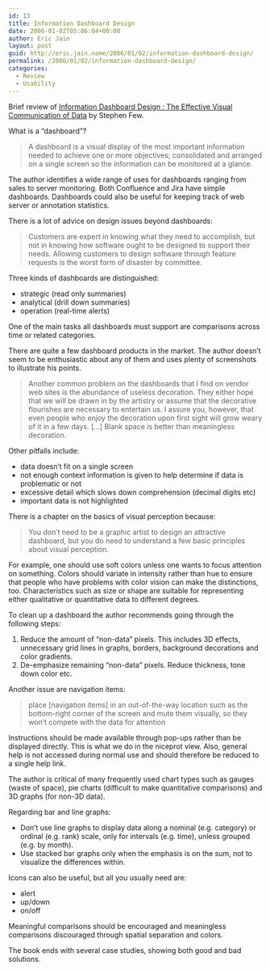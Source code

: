 ```yaml
---
id: 13
title: Information Dashboard Design
date: 2006-01-02T05:06:04+00:00
author: Eric Jain
layout: post
guid: http://eric.jain.name/2006/01/02/information-dashboard-design/
permalink: /2006/01/02/information-dashboard-design/
categories:
  - Review
  - Usability
---
```

Brief review of [Information Dashboard Design : The Effective Visual Communication of Data](http://www.amazon.com/gp/product/0596100167/) by Stephen Few.

<!--more-->

What is a &#8220;dashboard&#8221;?

> A dashboard is a visual display of the most important information needed to achieve one or more objectives; consolidated and arranged on a single screen so the information can be monitored at a glance.

The author identifies a wide range of uses for dashboards ranging from sales to server monitoring. Both Confluence and Jira have simple dashboards. Dashboards could also be useful for keeping track of web server or annotation statistics.

There is a lot of advice on design issues beyond dashboards:

> Customers are expert in knowing what they need to accomplish, but not in knowing how software ought to be designed to support their needs. Allowing customers to design software through feature requests is the worst form of disaster by committee.

Three kinds of dashboards are distinguished:

  * strategic (read only summaries)
  * analytical (drill down summaries) 
  * operation (real-time alerts)

One of the main tasks all dashboards must support are comparisons across time or related categories.

There are quite a few dashboard products in the market. The author doesn&#8217;t seem to be enthusiastic about any of them and uses plenty of screenshots to illustrate his points.

> Another common problem on the dashboards that I find on vendor web sites is the abundance of useless decoration. They either hope that we will be drawn in by the artistry or assume that the decorative flourishes are necessary to entertain us. I assure you, however, that even people who enjoy the decoration upon first sight will grow weary of it in a few days. [&#8230;] Blank space is better than meaningless decoration.

Other pitfalls include:

  * data doesn&#8217;t fit on a single screen
  * not enough context information is given to help determine if data is problematic or not
  * excessive detail which slows down comprehension (decimal digits etc)
  * important data is not highlighted

There is a chapter on the basics of visual perception because:

> You don&#8217;t need to be a graphic artist to design an attractive dashboard, but you do need to understand a few basic principles about visual perception.

For example, one should use soft colors unless one wants to focus attention on something. Colors should variate in intensity rather than hue to ensure that people who have problems with color vision can make the distinctions, too. Characteristics such as size or shape are suitable for representing either qualitative or quantitative data to different degrees.

To clean up a dashboard the author recommends going through the following steps:

  1. Reduce the amount of &#8220;non-data&#8221; pixels. This includes 3D effects, unnecessary grid lines in graphs, borders, background decorations and color gradients.
  2. De-emphasize remaining &#8220;non-data&#8221; pixels. Reduce thickness, tone down color etc.

Another issue are navigation items:

> place [navigation items] in an out-of-the-way location such as the bottom-right corner of the screen and mute them visually, so they won&#8217;t compete with the data for attention

Instructions should be made available through pop-ups rather than be displayed directly. This is what we do in the niceprot view. Also, general help is not accessed during normal use and should therefore be reduced to a single help link.

The author is critical of many frequently used chart types such as gauges (waste of space), pie charts (difficult to make quantitative comparisons) and 3D graphs (for non-3D data).

Regarding bar and line graphs:

  * Don&#8217;t use line graphs to display data along a nominal (e.g. category) or ordinal (e.g. rank) scale, only for intervals (e.g. time), unless grouped (e.g. by month).
  * Use stacked bar graphs only when the emphasis is on the sum, not to visualize the differences within.

Icons can also be useful, but all you usually need are:

  * alert
  * up/down
  * on/off

Meaningful comparisons should be encouraged and meaningless comparisons discouraged through spatial separation and colors.

The book ends with several case studies, showing both good and bad solutions.